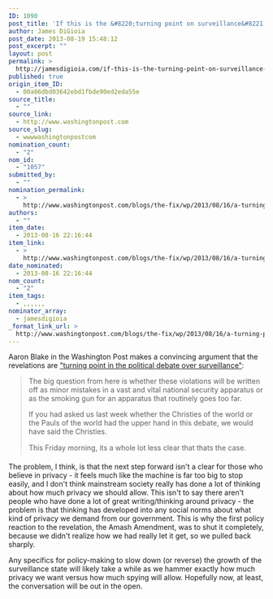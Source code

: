 ```yaml
---
ID: 1090
post_title: 'If this is the &#8220;turning point on surveillance&#8221;, what do we do next?'
author: James DiGioia
post_date: 2013-08-19 15:48:12
post_excerpt: ""
layout: post
permalink: >
  http://jamesdigioia.com/if-this-is-the-turning-point-on-surveillance-what-do-we-do-next/
published: true
origin_item_ID:
  - 00a86dbd03642ebd1fbde90ed2eda55e
source_title:
  - ""
source_link:
  - http://www.washingtonpost.com
source_slug:
  - wwwwashingtonpostcom
nomination_count:
  - "2"
nom_id:
  - "1057"
submitted_by:
  - ""
nomination_permalink:
  - >
    http://www.washingtonpost.com/blogs/the-fix/wp/2013/08/16/a-turning-point-in-the-political-debate-over-surveillance/
authors:
  - ""
item_date:
  - 2013-08-16 22:16:44
item_link:
  - >
    http://www.washingtonpost.com/blogs/the-fix/wp/2013/08/16/a-turning-point-in-the-political-debate-over-surveillance/
date_nominated:
  - 2013-08-16 22:16:44
nom_count:
  - "2"
item_tags:
  - ,,,,,,
nominator_array:
  - jamesdigioia
_format_link_url: >
  http://www.washingtonpost.com/blogs/the-fix/wp/2013/08/16/a-turning-point-in-the-political-debate-over-surveillance/
---
```

Aaron Blake in the Washington Post makes a convincing argument that the revelations are ["turning point in the political debate over surveillance"][1]:

> The big question from here is whether these violations will be written off as minor mistakes in a vast and vital national security apparatus or as the smoking gun for an apparatus that routinely goes too far.
> 
> If you had asked us last week whether the Christies of the world or the Pauls of the world had the upper hand in this debate, we would have said the Christies.
> 
> This Friday morning, its a whole lot less clear that thats the case.

The problem, I think, is that the next step forward isn't a clear for those who believe in privacy - it feels much like the machine is far too big to stop easily, and I don't think mainstream society really has done a lot of thinking about how much privacy we should allow. This isn't to say there aren't people who have done a lot of great writing/thinking around privacy - the problem is that thinking has developed into any social norms about what kind of privacy we demand from our government. This is why the first policy reaction to the revelation, the Amash Amendment, was to shut it completely, because we didn't realize how we had really let it get, so we pulled back sharply.

Any specifics for policy-making to slow down (or reverse) the growth of the surveillance state will likely take a while as we hammer exactly how much privacy we want versus how much spying will allow. Hopefully now, at least, the conversation will be out in the open.

 [1]: http://www.washingtonpost.com/blogs/the-fix/wp/2013/08/16/a-turning-point-in-the-political-debate-over-surveillance/